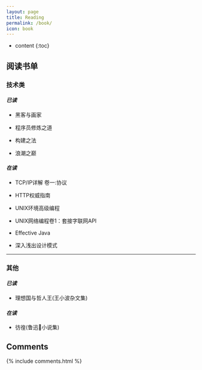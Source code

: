 ```yaml
---
layout: page
title: Reading
permalink: /book/
icon: book
---
```


* content
{:toc}

## **阅读书单**

### **技术类**

#### *已读*

  * 黑客与画家

  * 程序员修炼之道

  * 构建之法

  * 浪潮之巅

#### *在读*

  * TCP/IP详解 卷一:协议

  * HTTP权威指南

  * UNIX环境高级编程

  * UNIX网络编程卷1：套接字联网API

  * Effective Java

  * 深入浅出设计模式

-------------------

### **其他**

####  *已读*

  * 理想国与哲人王(王小波杂文集)

####  *在读*

  * 彷徨(鲁迅小说集)


## Comments

{% include comments.html %}
